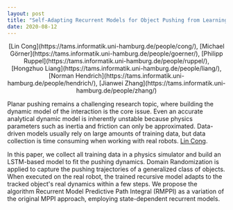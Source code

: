 ```yaml
---
layout: post
title: "Self-Adapting Recurrent Models for Object Pushing from Learning in Simulation"
date: 2020-08-12
---
```


<div align="center">
[Lin Cong](https://tams.informatik.uni-hamburg.de/people/cong/), [Michael Görner](https://tams.informatik.uni-hamburg.de/people/goerner/), [Philipp Ruppel](https://tams.informatik.uni-hamburg.de/people/ruppel/), [Hongzhuo Liang](https://tams.informatik.uni-hamburg.de/people/liang/), [Norman Hendrich](https://tams.informatik.uni-hamburg.de/people/hendrich/), [Jianwei Zhang](https://tams.informatik.uni-hamburg.de/people/zhang/)
</div>

Planar pushing remains a challenging research topic, where building the dynamic model of the interaction is the core issue.
Even an accurate analytical dynamic model is inherently unstable because
physics parameters such as inertia and friction can only be approximated.
Data-driven models usually rely on large amounts of training data,
but data collection is time consuming when working with real robots.
[Lin Cong](https://tams.informatik.uni-hamburg.de/people/cong/).

In this paper, we collect all training data in a physics simulator and build an LSTM-based model to fit the pushing dynamics.
Domain Randomization is applied to capture the pushing trajectories of a generalized class of objects.
When executed on the real robot, the trained recursive model adapts
to the tracked object's real dynamics within a few steps.
We propose the algorithm Recurrent Model Predictive Path Integral (RMPPI) as a variation of the original MPPI approach,
employing state-dependent recurrent models.
